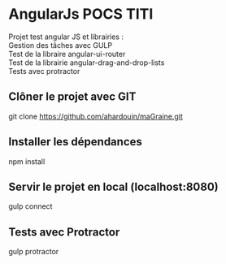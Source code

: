 # AngularJs POCS TITI

Projet test angular JS et librairies :  
Gestion des tâches avec GULP  
Test de la libraire angular-ui-router  
Test de la librairie angular-drag-and-drop-lists  
Tests avec protractor

## Clôner le projet avec GIT

git clone https://github.com/ahardouin/maGraine.git

## Installer les dépendances

npm install

## Servir le projet en local (localhost:8080) 

gulp connect

## Tests avec Protractor

gulp protractor

